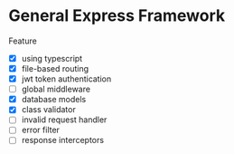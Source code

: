 # General Express Framework

Feature
- [x] using typescript
- [x] file-based routing
- [x] jwt token authentication
- [ ] global middleware
- [x] database models
- [x] class validator
- [ ] invalid request handler
- [ ] error filter
- [ ] response interceptors